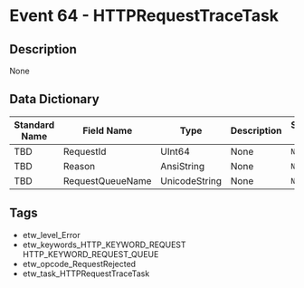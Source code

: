 # Event 64 - HTTPRequestTraceTask

## Description
None

## Data Dictionary
|Standard Name|Field Name|Type|Description|Sample Value|
|---|---|---|---|---|
|TBD|RequestId|UInt64|None|`None`|
|TBD|Reason|AnsiString|None|`None`|
|TBD|RequestQueueName|UnicodeString|None|`None`|

## Tags
* etw_level_Error
* etw_keywords_HTTP_KEYWORD_REQUEST HTTP_KEYWORD_REQUEST_QUEUE
* etw_opcode_RequestRejected
* etw_task_HTTPRequestTraceTask